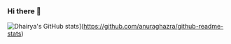 ### Hi there 👋

<!--
**dhairya137/dhairya137** is a ✨ _special_ ✨ repository because its `README.md` (this file) appears on your GitHub profile.

Here are some ideas to get you started:

- 🔭 I’m currently working on ...
- 🌱 I’m currently learning ...
- 👯 I’m looking to collaborate on ...
- 🤔 I’m looking for help with ...
- 💬 Ask me about ...
- 📫 How to reach me: ...
- 😄 Pronouns: ...
- ⚡ Fun fact: ...
-->

![Dhairya's GitHub stats](https://github-readme-stats.vercel.app/api?username=dhairya137)](https://github.com/anuraghazra/github-readme-stats)
